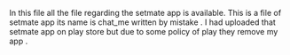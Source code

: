 In this file all the file regarding the setmate app is available. This is a file of setmate app its name is chat_me written by mistake . I had uploaded that setmate app on play store but due to some policy of play they remove my app .
